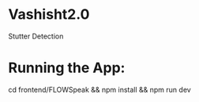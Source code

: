 # Vashisht2.0
Stutter Detection 

# Running the App:
cd frontend/FLOWSpeak && npm install && npm run dev

